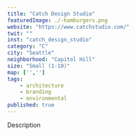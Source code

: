 ```yaml
---
title: "Catch Design Studio"
featuredImage: ./-hamburgers.png
website: "https://www.catchstudio.com/"
twit: ""
inst: "catch_design_studio"
category: "C"
city: "Seattle"
neighborhood: "Capitol Hill"
size: "Small (1-10)"
map: ['','']
tags:
    - architecture
    - branding
    - environmental
published: true
---
```


Description
